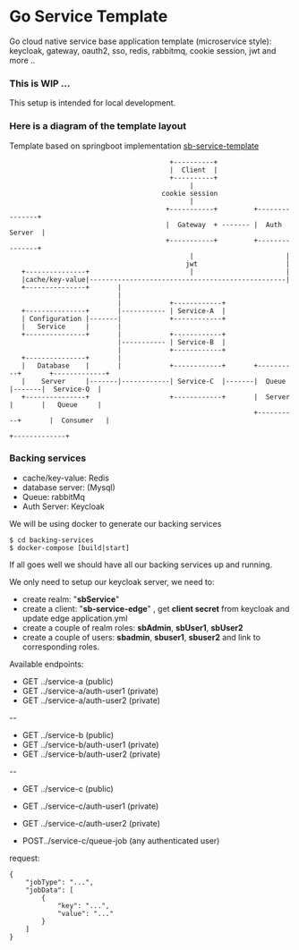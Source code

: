 # Go Service Template

Go cloud native service base application template (microservice style): keycloak, gateway, oauth2, sso, redis, rabbitmq, cookie session, jwt and more ..

### This is WIP ...

This setup is intended for local development.

### Here is a diagram of the template layout

Template based on springboot implementation [sb-service-template](https://github.com/billygk/sb-service-template)

```
                                        +----------+                              
                                        |  Client  |                     
                                        +----------+                                
                                             |                                        
                                      cookie session                             
                                             |
                                       +-----------+         +---------------+  
                                       |  Gateway  + ------- |  Auth Server  |  
                                       +-----------+         +---------------+  
                                             |                       |
                                            jwt                      |      
   +---------------+                         |                       |                           
   |cache/key-value|-------------------------------------------------|                          
   +---------------+       |                                                     
                           |                                                             
                           |            +------------+                                   
   +---------------+       |----------- | Service-A  |                                              
   | Configuration |-------|            +------------+                                              
   |   Service     |       |                                                            
   +---------------+       |            +------------+                               
                           |----------- | Service-B  |                             
                           |            +------------+                           
   +---------------+       |                                                        
   |   Database    |       |            +------------+       +----------+       +-------------+
   |    Server     |-------|------------| Service-C  |-------|  Queue   |-------|  Service-Q  |
   +---------------+                    +------------+       |  Server  |       |   Queue     |
                                                             +----------+       |  Consumer   |
                                                                                +-------------+

```


### Backing services

- cache/key-value: Redis
- database server: (Mysql)
- Queue: rabbitMq
- Auth Server: Keycloak

We will be using docker to generate our backing services 

```
$ cd backing-services
$ docker-compose [build|start]
```

If all goes well we should have all our backing services up and running. 

We only need to setup our keycloak server, we need to:
- create realm: "**sbService**"
- create a client: "**sb-service-edge**" , get **client secret** from keycloak and update edge application.yml
- create a couple of realm roles: **sbAdmin**, **sbUser1**, **sbUser2**
- create a couple of users: **sbadmin**, **sbuser1**, **sbuser2** and link to corresponding roles.


Available endpoints:

- GET ../service-a (public)
- GET ../service-a/auth-user1 (private)
- GET ../service-a/auth-user2 (private)

--

- GET ../service-b (public)
- GET ../service-b/auth-user1 (private)
- GET ../service-b/auth-user2 (private)

--

- GET ../service-c (public)
- GET ../service-c/auth-user1 (private)
- GET ../service-c/auth-user2 (private)


- POST../service-c/queue-job (any authenticated user)

request:
```
{
    "jobType": "...",
    "jobData": [
        {
            "key": "...",
            "value": "..."
        }
    ]
}
```

